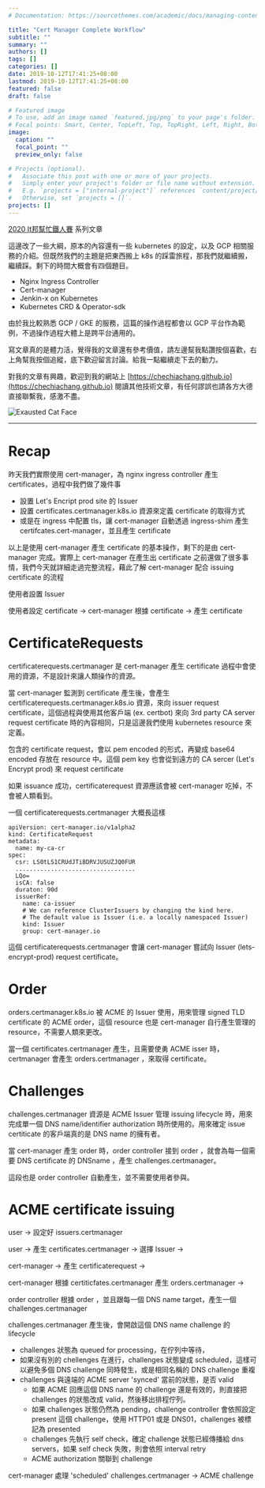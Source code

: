 ```yaml
---
# Documentation: https://sourcethemes.com/academic/docs/managing-content/

title: "Cert Manager Complete Workflow"
subtitle: ""
summary: ""
authors: []
tags: []
categories: []
date: 2019-10-12T17:41:25+08:00
lastmod: 2019-10-12T17:41:25+08:00
featured: false
draft: false

# Featured image
# To use, add an image named `featured.jpg/png` to your page's folder.
# Focal points: Smart, Center, TopLeft, Top, TopRight, Left, Right, BottomLeft, Bottom, BottomRight.
image:
  caption: ""
  focal_point: ""
  preview_only: false

# Projects (optional).
#   Associate this post with one or more of your projects.
#   Simply enter your project's folder or file name without extension.
#   E.g. `projects = ["internal-project"]` references `content/project/deep-learning/index.md`.
#   Otherwise, set `projects = []`.
projects: []
---
```


[2020 It邦幫忙鐵人賽](https://ithelp.ithome.com.tw/2020ironman) 系列文章

這邊改了一些大綱，原本的內容還有一些 kubernetes 的設定，以及 GCP 相關服務的介紹。但既然我們的主題是把東西搬上 k8s 的踩雷旅程，那我們就繼續搬，繼續踩。剩下的時間大概會有四個題目。

- Nginx Ingress Controller
- Cert-manager
- Jenkin-x on Kubernetes
- Kubernetes CRD & Operator-sdk

由於我比較熟悉 GCP / GKE 的服務，這篇的操作過程都會以 GCP 平台作為範例，不過操作過程大體上是跨平台通用的。

寫文章真的是體力活，覺得我的文章還有參考價值，請左邊幫我點讚按個喜歡，右上角幫我按個追縱，底下歡迎留言討論。給我一點繼續走下去的動力。

對我的文章有興趣，歡迎到我的網站上 [https://chechiachang.github.io](https://chechiachang.github.io) 閱讀其他技術文章，有任何謬誤也請各方大德直接聯繫我，感激不盡。

![Exausted Cat Face](https://d32l83enj9u8rg.cloudfront.net/wp-content/uploads/iStock-966846550-cat-overheating-simonkr-1-940x470.jpg)

---

# Recap

昨天我們實際使用 cert-manager，為 nginx ingress controller 產生 certificates，過程中我們做了幾件事

* 設置 Let's Encript prod site 的 Issuer
* 設置 certificates.certmanager.k8s.io 資源來定義 certificate 的取得方式
* 或是在 ingress 中配置 tls，讓 cert-manager 自動透過 ingress-shim 產生 certifcates.cert-manager，並且產生 certificate

以上是使用 cert-manager 產生 certificate 的基本操作，剩下的是由 cert-manager 完成。實際上 cert-manager 在產生出 certificate 之前還做了很多事情，我們今天就詳細走過完整流程，藉此了解 cert-manager 配合 issuing certificate 的流程

使用者設置 Issuer

使用者設定 certificate -> cert-manager 根據 certificate -> 產生 certificate

# CertificateRequests

certificaterequests.certmanager 是 cert-manager 產生 certificate 過程中會使用的資源，不是設計來讓人類操作的資源。

當 cert-manager 監測到 certificate 產生後，會產生 certificaterequests.certmanager.k8s.io 資源，來向 issuer request certificate，這個過程與使用其他客戶端 (ex. certbot) 來向 3rd party CA server request certificate 時的內容相同，只是這邊我們使用 kubernetes resource 來定義。

包含的 certificate request，會以 pem encoded 的形式，再變成 base64 encoded 存放在 resource 中。這個 pem key 也會從到遠方的 CA sercer (Let's Encrypt prod) 來 request certificate

如果 issuance 成功，certificaterequest 資源應該會被 cert-manager 吃掉，不會被人類看到。

一個 certificaterequests.certmanager 大概長這樣

```
apiVersion: cert-manager.io/v1alpha2
kind: CertificateRequest
metadata:
  name: my-ca-cr
spec:
  csr: LS0tLS1CRUdJTiBDRVJUSUZJQ0FUR
  ..................................
  LQo=
  isCA: false
  duraton: 90d
  issuerRef:
    name: ca-issuer
    # We can reference ClusterIssuers by changing the kind here.
    # The default value is Issuer (i.e. a locally namespaced Issuer)
    kind: Issuer
    group: cert-manager.io
```

這個 certificaterequests.certmanager 會讓 cert-manager 嘗試向 Issuer (lets-encrypt-prod) request certificate。

# Order

orders.certmanager.k8s.io 被 ACME 的 Issuer 使用，用來管理 signed TLD certificate 的 ACME order，這個 resource 也是 cert-manager 自行產生管理的 resource，不需要人類來更改。

當一個 certificates.certmanager 產生，且需要使勇 ACME isser 時，certmanager 會產生 orders.certmanager ，來取得 certificate。

# Challenges

challenges.certmanager 資源是 ACME Issuer 管理 issuing lifecycle 時，用來完成單一個 DNS name/identifier authorization 時所使用的。用來確定 issue certiticate 的客戶端真的是 DNS name 的擁有者。

當 cert-manager 產生 order 時，order controller 接到 order ，就會為每一個需要 DNS certificate 的 DNSname ，產生 challenges.certmanager。

這段也是 order controller 自動產生，並不需要使用者參與。

# ACME certificate issuing

user -> 設定好 issuers.certmanager

user -> 產生 certificates.certmanager -> 選擇 Issuer ->  

cert-manager -> 產生 certificaterequest -> 

cert-manager 根據 certiticfates.certmanager 產生 orders.certmanager ->

order controller 根據 order ，並且跟每一個 DNS name target，產生一個 challenges.certmanager 

challenges.certmanager 產生後，會開啟這個 DNS name challenge 的 lifecycle

* challenges 狀態為 queued for processing，在佇列中等待，
* 如果沒有別的 chellenges 在進行，challenges 狀態變成 scheduled，這樣可以避免多個 DNS challenge 同時發生，或是相同名稱的 DNS challenge 重複
* challenges 與遠端的 ACME server 'synced' 當前的狀態，是否 valid
  * 如果 ACME 回應這個 DNS name 的 challenge 還是有效的，則直接把 challenges 的狀態改成 valid，然後移出排程佇列。
  * 如果 challenges 狀態仍然為 pending，challenge controller 會依照設定 present 這個 challenge，使用 HTTP01 或是 DNS01，challenges 被標記為 presented
  * challenges 先執行 self check，確定 challenge 狀態已經傳播給 dns servers，如果 self check 失敗，則會依照 interval retry
  * ACME authorization 關聯到 challenge

cert-manager 處理 'scheduled' challenges.certmanager -> ACME challenge


